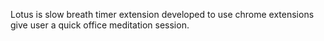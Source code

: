 Lotus is slow breath timer extension developed to use chrome extensions give user a quick office meditation session.

